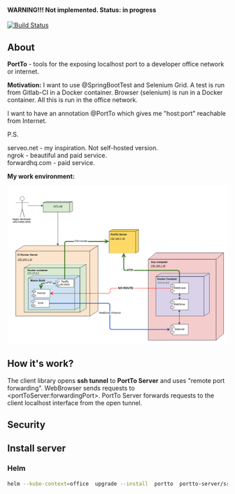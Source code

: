 #### WARNING!!! Not implemented. Status: in progress

[![Build Status](https://travis-ci.org/akaGelo/portto.svg?branch=master)](https://travis-ci.org/akaGelo/portto)

## About 
**PortTo** - tools for the exposing localhost port to a developer office network or internet.

**Motivation:** I  want to use @SpringBootTest and Selenium Grid. 
A test is run from Gitlab-CI in a Docker container. Browser (selenium) is run in a Docker container.
All this is run in the office network. 

I want to have an annotation @PortTo which gives me "host:port" reachable from Internet.

P.S. 

serveo.net - my inspiration. Not self-hosted version.  
ngrok - beautiful and paid service.  
forwardhq.com - paid service.  
 

**My work environment:**

![deployment](deployment.png)



## How it's work?

The client library opens **ssh tunnel** to **PortTo Server** and uses "remote port forwarding".
WebBrowser sends requests to \<portToServer:forwardingPort\>. PortTo Server forwards requests to the client localhost interface from the open tunnel.   


## Security



## Install server
### Helm  
```bash
helm --kube-context=office  upgrade --install  portto  portto-server/src/main/helm/  --set=image.tag=build0 --set=image.pullPolicy=Always

```